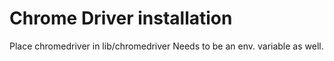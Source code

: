 # Chrome Driver installation
Place chromedriver in lib/chromedriver
Needs to be an env. variable as well.
